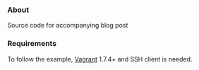 ### About ###

Source code for accompanying blog post

### Requirements ###

To follow the example, [Vagrant](https://www.vagrantup.com/downloads.html) 1.7.4+ and SSH client is needed.
